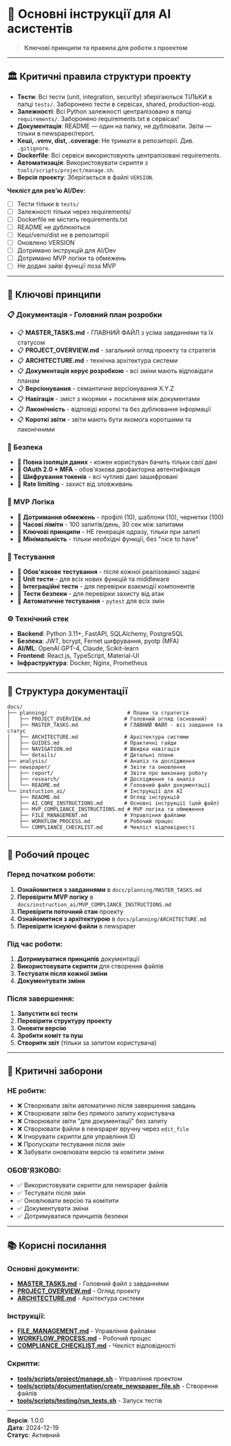 # 🤖 Основні інструкції для AI асистентів

> **Ключові принципи та правила для роботи з проектом**

---

## 🏛️ **Критичні правила структури проекту**

- **Тести**: Всі тести (unit, integration, security) зберігаються ТІЛЬКИ в папці `tests/`. Заборонено тести в сервісах, shared, production-коді.
- **Залежності**: Всі Python залежності централізовано в папці `requirements/`. Заборонено requirements.txt в сервісах!
- **Документація**: README — один на папку, не дублювати. Звіти — тільки в newspaper/report.
- **Кеші, .venv, dist, .coverage**: Не тримати в репозиторії. Див. `.gitignore`.
- **Dockerfile**: Всі сервіси використовують централізовані requirements.
- **Автоматизація**: Використовувати скрипти з `tools/scripts/project/manage.sh`.
- **Версія проекту**: Зберігається в файлі `VERSION`.

**Чекліст для ревʼю AI/Dev:**
- [ ] Тести тільки в `tests/`
- [ ] Залежності тільки через requirements/
- [ ] Dockerfile не містить requirements.txt
- [ ] README не дублюються
- [ ] Кеші/venv/dist не в репозиторії
- [ ] Оновлено VERSION
- [ ] Дотримано інструкцій для AI/Dev
- [ ] Дотримано MVP логіки та обмежень
- [ ] Не додані зайві функції поза MVP

---

## 🎯 **Ключові принципи**

### **📋 Документація - Головний план розробки**
- 📋 **MASTER_TASKS.md** - ГЛАВНИЙ ФАЙЛ з усіма завданнями та їх статусом
- 📋 **PROJECT_OVERVIEW.md** - загальний огляд проекту та стратегія
- 📋 **ARCHITECTURE.md** - технічна архітектура системи
- 📋 **Документація керує розробкою** - всі зміни мають відповідати планам
- 📋 **Версіонування** - семантичне версіонування X.Y.Z
- 📋 **Навігація** - зміст з якорями + посилання між документами
- 📋 **Лаконічність** - відповіді короткі та без дублювання інформації
- 📋 **Короткі звіти** - звіти мають бути якомога коротшими та лаконічними

### **🔐 Безпека**
- 🔐 **Повна ізоляція даних** - кожен користувач бачить тільки свої дані
- 🔐 **OAuth 2.0 + MFA** - обов'язкова двофакторна автентифікація
- 🔐 **Шифрування токенів** - всі чутливі дані зашифровані
- 🔐 **Rate limiting** - захист від зловживань

### **🎯 MVP Логіка**
- 🎯 **Дотримання обмежень** - профілі (10), шаблони (10), чернетки (100)
- 🎯 **Часові ліміти** - 100 запитів/день, 30 сек між запитами
- 🎯 **Ключові принципи** - НЕ генерація одразу, тільки при запиті
- 🎯 **Мінімальність** - тільки необхідні функції, без "nice to have"

### **🧪 Тестування**
- 🧪 **Обов'язкове тестування** - після кожної реалізованої задачі
- 🧪 **Unit тести** - для всіх нових функцій та middleware
- 🧪 **Інтеграційні тести** - для перевірки взаємодії компонентів
- 🧪 **Тести безпеки** - для перевірки захисту від атак
- 🧪 **Автоматичне тестування** - `pytest` для всіх змін

### **⚙️ Технічний стек**
- **Backend**: Python 3.11+, FastAPI, SQLAlchemy, PostgreSQL
- **Безпека**: JWT, bcrypt, Fernet шифрування, pyotp (MFA)
- **AI/ML**: OpenAI GPT-4, Claude, Scikit-learn
- **Frontend**: React.js, TypeScript, Material-UI
- **Інфраструктура**: Docker, Nginx, Prometheus

---

## 📁 **Структура документації**

```
docs/
├── planning/                          # Плани та стратегія
│   ├── PROJECT_OVERVIEW.md           # Головний огляд (основний)
│   ├── MASTER_TASKS.md               # ГЛАВНИЙ ФАЙЛ - всі завдання та статус
│   ├── ARCHITECTURE.md               # Архітектура системи
│   ├── GUIDES.md                     # Практичні гайди
│   ├── NAVIGATION.md                 # Швидка навігація
│   └── details/                      # Детальні плани
├── analysis/                         # Аналіз та дослідження
├── newspaper/                        # Звіти та оновлення
│   ├── report/                       # Звіти про виконану роботу
│   ├── research/                     # Дослідження та аналіз
│   └── README.md                     # Головний файл документації
└── instruction_ai/                   # Інструкції для AI
    ├── README.md                     # Огляд інструкцій
    ├── AI_CORE_INSTRUCTIONS.md       # Основні інструкції (цей файл)
    ├── MVP_COMPLIANCE_INSTRUCTIONS.md # MVP логіка та обмеження
    ├── FILE_MANAGEMENT.md            # Управління файлами
    ├── WORKFLOW_PROCESS.md           # Робочий процес
    └── COMPLIANCE_CHECKLIST.md       # Чекліст відповідності
```

---

## 🔄 **Робочий процес**

### **Перед початком роботи:**
1. **Ознайомитися з завданнями** в `docs/planning/MASTER_TASKS.md`
2. **Перевірити MVP логіку** в `docs/instruction_ai/MVP_COMPLIANCE_INSTRUCTIONS.md`
3. **Перевірити поточний стан** проекту
4. **Ознайомитися з архітектурою** в `docs/planning/ARCHITECTURE.md`
5. **Перевірити існуючі файли** в newspaper

### **Під час роботи:**
1. **Дотримуватися принципів** документації
2. **Використовувати скрипти** для створення файлів
3. **Тестувати після кожної зміни**
4. **Документувати зміни**

### **Після завершення:**
1. **Запустити всі тести**
2. **Перевірити структуру проекту**
3. **Оновити версію**
4. **Зробити коміт та пуш**
5. **Створити звіт** (тільки за запитом користувача)

---

## 🚨 **Критичні заборони**

### **НЕ робити:**
- ❌ Створювати звіти автоматично після завершення завдань
- ❌ Створювати звіти без прямого запиту користувача
- ❌ Створювати звіти "для документації" без запиту
- ❌ Створювати файли в newspaper вручну через `edit_file`
- ❌ Ігнорувати скрипти для управління ID
- ❌ Пропускати тестування після змін
- ❌ Забувати оновлювати версію та комітити зміни

### **ОБОВ'ЯЗКОВО:**
- ✅ Використовувати скрипти для newspaper файлів
- ✅ Тестувати після змін
- ✅ Оновлювати версію та комітити
- ✅ Документувати зміни
- ✅ Дотримуватися принципів безпеки

---

## 📚 **Корисні посилання**

### **Основні документи:**
- **[MASTER_TASKS.md](../planning/MASTER_TASKS.md)** - Головний файл з завданнями
- **[PROJECT_OVERVIEW.md](../planning/PROJECT_OVERVIEW.md)** - Огляд проекту
- **[ARCHITECTURE.md](../planning/ARCHITECTURE.md)** - Архітектура системи

### **Інструкції:**
- **[FILE_MANAGEMENT.md](FILE_MANAGEMENT.md)** - Управління файлами
- **[WORKFLOW_PROCESS.md](WORKFLOW_PROCESS.md)** - Робочий процес
- **[COMPLIANCE_CHECKLIST.md](COMPLIANCE_CHECKLIST.md)** - Чекліст відповідності

### **Скрипти:**
- **[tools/scripts/project/manage.sh](../../tools/scripts/project/manage.sh)** - Управління проектом
- **[tools/scripts/documentation/create_newspaper_file.sh](../../tools/scripts/documentation/create_newspaper_file.sh)** - Створення файлів
- **[tools/scripts/testing/run_tests.sh](../../tools/scripts/testing/run_tests.sh)** - Запуск тестів

---

**Версія**: 1.0.0  
**Дата**: 2024-12-19  
**Статус**: Активний 